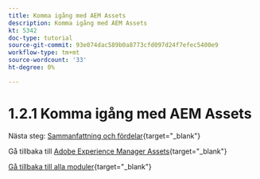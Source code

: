 ```yaml
---
title: Komma igång med AEM Assets
description: Komma igång med AEM Assets
kt: 5342
doc-type: tutorial
source-git-commit: 93e074dac589b0a8773cfd097d24f7efec5400e9
workflow-type: tm+mt
source-wordcount: '33'
ht-degree: 0%

---
```


# 1.2.1 Komma igång med AEM Assets


Nästa steg: [Sammanfattning och fördelar](./summary.md){target="_blank"}

Gå tillbaka till [Adobe Experience Manager Assets](./aemassets.md){target="_blank"}

[Gå tillbaka till alla moduler](./../../../overview.md){target="_blank"}

